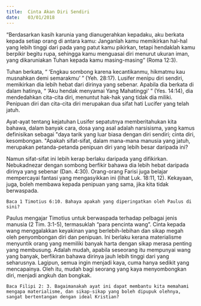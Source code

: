 ```yaml
---
title:  Cinta Akan Diri Sendiri
date:   03/01/2018
---
```


“Berdasarkan kasih karunia yang dianugerahkan kepadaku, aku berkata kepada setiap orang di antara kamu: Janganlah kamu memikirkan hal-hal yang lebih tinggi dari pada yang patut kamu pikirkan, tetapi hendaklah kamu berpikir begitu rupa, sehingga kamu menguasai diri menurut ukuran iman, yang dikaruniakan Tuhan kepada kamu masing-masing” (Roma 12:3).

Tuhan berkata, “ ‘Engkau sombong karena kecantikanmu, hikmatmu kau musnahkan demi semarakmu’ ” (Yeh. 28:17).  Lusifer menipu diri sendiri, memikirkan dia lebih hebat dari dirinya yang sebenar.  Apabila dia berkata di dalam hatinya, “ ‘Aku hendak menyamai Yang Mahatinggi’ ” (Yes. 14:14), dia mendedahkan cita-cita diri, menuntut hak-hak yang tidak dia miliki.  Penipuan diri dan cita-cita diri merupakan dua sifat hati Lucifer yang telah jatuh.

Ayat-ayat tentang kejatuhan Lusifer sepatutnya memberitahukan kita bahawa, dalam banyak cara, dosa yang asal adalah narsisisma, yang kamus definisikan sebagai "daya tarik yang luar biasa dengan diri sendiri; cinta diri, kesombongan. "Apakah sifat-sifat, dalam mana-mana manusia yang jatuh, merupakan petanda-petanda penipuan diri yang lebih besar daripada ini?

Namun sifat-sifat ini lebih kerap berlaku daripada yang difikirkan.  Nebukadnezar dengan sombong berfikir bahawa dia lebih hebat daripada dirinya yang sebenar (Dan. 4:30).  Orang-orang Farisi juga belajar mempercayai fantasi yang mengasyikkan ini (lihat Luk. 18:11, 12).  Kekayaan, juga, boleh membawa kepada penipuan yang sama, jika kita tidak berwaspada.

`Baca 1 Timotius 6:10. Bahaya apakah yang diperingatkan oleh Paulus di sini?`

Paulus mengajar Timotius untuk berwaspada terhadap pelbagai jenis manusia (2 Tim. 3:1-5), termasuklah “para pencinta wang”.  Cinta kepada wang menggalakkan keyakinan yang berlebih-lebihan dan sikap megah oleh penyombongan diri dan penipuan.  Ini berlaku kerana materialisme menyuntik orang yang memiliki banyak harta dengan sikap merasa penting yang membusung.  Adalah mudah, apabila seseorang itu mempunyai wang yang banyak, berfikiran bahawa dirinya jauh lebih tinggi dari yang seharusnya.  Lagipun, semua ingin menjadi kaya, cuma hanya sedikit yang mencapainya.  Oleh itu, mudah bagi seorang yang kaya menyombongkan diri, menjadi angkuh dan bongkak.

`Baca Filipi 2: 3. Bagaimanakah ayat ini dapat membantu kita memahami mengapa materialisme, dan sikap-sikap yang boleh dipupuk olehnya, sangat bertentangan dengan ideal Kristian?`